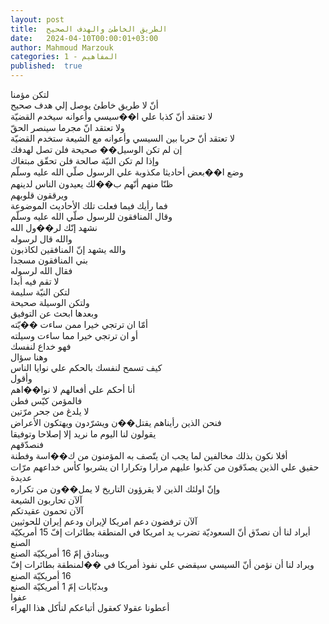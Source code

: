 ```yaml
---
layout: post
title:  الطريق الخاطئ والهدف الصحيح
date:   2024-04-10T00:00:01+03:00
author: Mahmoud Marzouk
categories: 1 - المفاهيم
published:  true
---
```

لتكن مؤمنا\
أنّ لا طريق خاطئ يوصل إلي هدف صحيح\
لا تعتقد أنّ كذبا علي ا��سيسي وأعوانه سيخدم القضيّة\
ولا تعتقد انّ مجرما سينصر الحقّ\
لا تعتقد أنّ حربا بين السيسي وأعوانه مع الشيعة ستخدم القضيّة\
إن لم تكن الوسيل�� صحيحة فلن تصل لهدفك\
وإذا لم تكن النيّة صالحة فلن تحقّق مبتغاك\
وضع ا��بعض أحاديثا مكذوبة علي الرسول صلّي الله عليه وسلّم\
ظنّا منهم أنّهم ب��لك يعيدون الناس لدينهم\
ويرققون قلوبهم\
فما رأيك فيما فعلت تلك الأحاديث الموضوعة\
وقال المنافقون للرسول صلّي الله عليه وسلّم\
نشهد إنّك لر��ول الله\
والله قال لرسوله\
والله يشهد إنّ المنافقين لكاذبون\
بني المنافقون مسجدا\
فقال الله لرسوله\
لا تقم فيه أبدا\
لتكن النيّة سليمة\
ولتكن الوسيلة صحيحة\
وبعدها ابحث عن التوفيق\
أمّا ان ترتجي خيرا ممن ساءت ��يّته\
أو ان ترتجي خيرا مما ساءت وسيلته\
فهو خداع لنفسك\
وهنا سؤال\
كيف تسمح لنفسك بالحكم علي نوايا الناس\
وأقول\
أنا أحكم علي أفعالهم لا نوا��اهم\
فالمؤمن كيّس فطن\
لا يلدغ من جحر مرّتين\
فنحن الذين رأيناهم يقتل��ن ويشرّدون ويهتكون الأعراض\
يقولون لنا اليوم ما نريد إلا إصلاحا وتوفيقا\
فنصدّقهم\
أفلا نكون بذلك مخالفين لما يجب ان يتّصف به المؤمنون من ك��اسة
وفطنة\
حقيق علي الذين يصدّقون من كذبوا عليهم مرارا وتكرارا ان يشربوا كأس خداعهم
مرّات عديدة\
وإنّ اولئك الذين لا يقرؤون التاريخ لا يمل��ون من تكراره\
آلآن تحاربون الشيعة\
آلآن تحمون عقيدتكم\
آلآن ترفضون دعم امريكا لإيران ودعم إيران للحوثيين\
أيراد لنا أن نصدّق أنّ السعوديّة تضرب يد امريكا في المنطقة بطائرات إفّ 15
أمريكيّة الصنع\
وببنادق إمّ 16 أمريكيّة الصنع\
ويراد لنا أن نؤمن أنّ السيسي سيقضي علي نفوذ أمريكا في ��لمنطقة بطائرات إفّ
16 أمريكيّة الصنع\
وبدبّابات إمّ 1 أمريكيّة الصنع\
عفوا\
أعطونا عقولا كعقول أتباعكم لنأكل هذا الهراء
